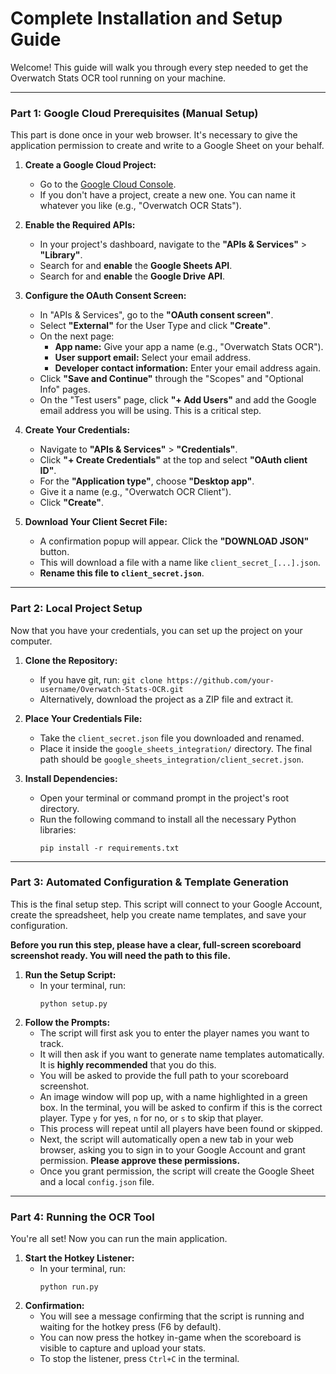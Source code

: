 # Complete Installation and Setup Guide

Welcome! This guide will walk you through every step needed to get the Overwatch Stats OCR tool running on your machine.

---

### **Part 1: Google Cloud Prerequisites (Manual Setup)**

This part is done once in your web browser. It's necessary to give the application permission to create and write to a Google Sheet on your behalf.

1.  **Create a Google Cloud Project:**
    *   Go to the [Google Cloud Console](https://console.cloud.google.com/).
    *   If you don't have a project, create a new one. You can name it whatever you like (e.g., "Overwatch OCR Stats").

2.  **Enable the Required APIs:**
    *   In your project's dashboard, navigate to the **"APIs & Services"** > **"Library"**.
    *   Search for and **enable** the **Google Sheets API**.
    *   Search for and **enable** the **Google Drive API**.

3.  **Configure the OAuth Consent Screen:**
    *   In "APIs & Services", go to the **"OAuth consent screen"**.
    *   Select **"External"** for the User Type and click **"Create"**.
    *   On the next page:
        *   **App name:** Give your app a name (e.g., "Overwatch Stats OCR").
        *   **User support email:** Select your email address.
        *   **Developer contact information:** Enter your email address again.
    *   Click **"Save and Continue"** through the "Scopes" and "Optional Info" pages.
    *   On the "Test users" page, click **"+ Add Users"** and add the Google email address you will be using. This is a critical step.

4.  **Create Your Credentials:**
    *   Navigate to **"APIs & Services"** > **"Credentials"**.
    *   Click **"+ Create Credentials"** at the top and select **"OAuth client ID"**.
    *   For the **"Application type"**, choose **"Desktop app"**.
    *   Give it a name (e.g., "Overwatch OCR Client").
    *   Click **"Create"**.

5.  **Download Your Client Secret File:**
    *   A confirmation popup will appear. Click the **"DOWNLOAD JSON"** button.
    *   This will download a file with a name like `client_secret_[...].json`.
    *   **Rename this file to `client_secret.json`**.

---

### **Part 2: Local Project Setup**

Now that you have your credentials, you can set up the project on your computer.

1.  **Clone the Repository:**
    *   If you have git, run: `git clone https://github.com/your-username/Overwatch-Stats-OCR.git`
    *   Alternatively, download the project as a ZIP file and extract it.

2.  **Place Your Credentials File:**
    *   Take the `client_secret.json` file you downloaded and renamed.
    *   Place it inside the `google_sheets_integration/` directory. The final path should be `google_sheets_integration/client_secret.json`.

3.  **Install Dependencies:**
    *   Open your terminal or command prompt in the project's root directory.
    *   Run the following command to install all the necessary Python libraries:
        ```
        pip install -r requirements.txt
        ```

---

### **Part 3: Automated Configuration & Template Generation**

This is the final setup step. This script will connect to your Google Account, create the spreadsheet, help you create name templates, and save your configuration.

**Before you run this step, please have a clear, full-screen scoreboard screenshot ready. You will need the path to this file.**

1.  **Run the Setup Script:**
    *   In your terminal, run:
        ```
        python setup.py
        ```
2.  **Follow the Prompts:**
    *   The script will first ask you to enter the player names you want to track.
    *   It will then ask if you want to generate name templates automatically. It is **highly recommended** that you do this.
    *   You will be asked to provide the full path to your scoreboard screenshot.
    *   An image window will pop up, with a name highlighted in a green box. In the terminal, you will be asked to confirm if this is the correct player. Type `y` for yes, `n` for no, or `s` to skip that player.
    *   This process will repeat until all players have been found or skipped.
    *   Next, the script will automatically open a new tab in your web browser, asking you to sign in to your Google Account and grant permission. **Please approve these permissions.**
    *   Once you grant permission, the script will create the Google Sheet and a local `config.json` file.

---

### **Part 4: Running the OCR Tool**

You're all set! Now you can run the main application.

1.  **Start the Hotkey Listener:**
    *   In your terminal, run:
        ```
        python run.py
        ```
2.  **Confirmation:**
    *   You will see a message confirming that the script is running and waiting for the hotkey press (F6 by default).
    *   You can now press the hotkey in-game when the scoreboard is visible to capture and upload your stats.
    *   To stop the listener, press `Ctrl+C` in the terminal.
